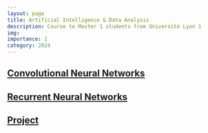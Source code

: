 ```yaml
---
layout: page
title: Artificial Intelligence & Data Analysis
description: Course to Master 1 students from Université Lyon 1
img:
importance: 1
category: 2024
---
```


## [Convolutional Neural Networks](https://pierremarza.github.io/teaching/3_teaching_cnn/)

## [Recurrent Neural Networks](https://pierremarza.github.io/teaching/3_teaching_rnn/)

## [Project](https://pierremarza.github.io/teaching/3_teaching_project/)

